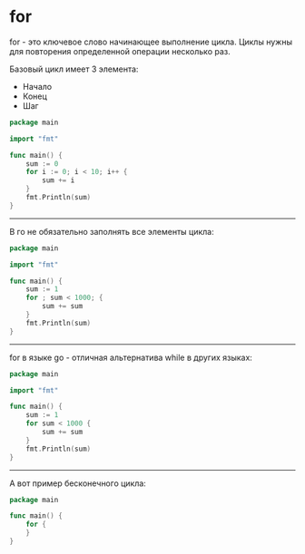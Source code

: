 # for

for - это ключевое слово начинающее выполнение цикла. Циклы нужны для повторения определенной операции несколько раз.

Базовый цикл имеет 3 элемента:
- Начало
- Конец
- Шаг


```go
package main

import "fmt"

func main() {
	sum := 0
	for i := 0; i < 10; i++ {
		sum += i
	}
	fmt.Println(sum)
}

```

---

В го не обязательно заполнять все элементы цикла:

```go
package main

import "fmt"

func main() {
	sum := 1
	for ; sum < 1000; {
		sum += sum
	}
	fmt.Println(sum)
}

```

---

for в языке go - отличная альтернатива while в других языках:

```go
package main

import "fmt"

func main() {
	sum := 1
	for sum < 1000 {
		sum += sum
	}
	fmt.Println(sum)
}

```

---

А вот пример бесконечного цикла:

```go
package main

func main() {
	for {
	}
}

```

